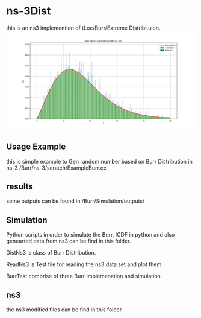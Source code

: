 # ns-3Dist
this is an ns3 implemention of tLoc/Burr/Extreme Distribituion.
![example of Dist](burrDist.png)



## Usage Example

this is simple example to Gen random number based on Burr Distribution in ns-3 /Burr/ns-3/scratch/ExampleBurr.cc

## results
some outputs can be found in /Burr/Simulation/outputs/

## Simulation
Python scripts in order to simulate the Burr, ICDF in python and also genearted data from ns3 can be find in this folder.

DistNs3 is class of Burr Distribution.

ReadNs3 is Test file for reading the ns3 data set and plot them.

BurrTest comprise of three Burr Implemenation and simulation

## ns3
the ns3 modified files can be find in this folder.
